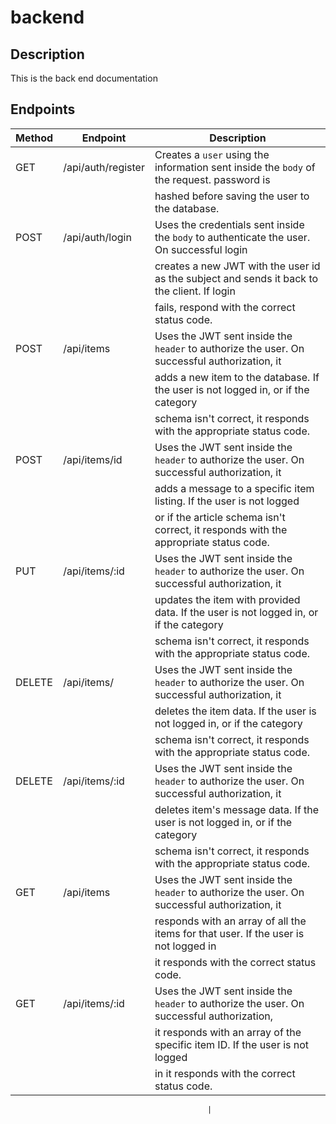 # backend


## Description

This is the back end documentation 

## Endpoints

| Method | Endpoint                      | Description                                                                                  |
| ------ | ----------------------------  | -------------------------------------------------------------------------------------------- |
| GET    | /api/auth/register            | Creates a `user` using the information sent inside the `body` of the request. password is    |
|        |                               | hashed before saving the user to the database.                                               |
| POST   | /api/auth/login               | Uses the credentials sent inside the `body` to authenticate the user. On successful login    |
|        |                               | creates a new JWT with the user id as the subject and sends it back to the client. If login  |
|        |                               | fails, respond with the correct status code.                                                 |
| POST   | /api/items                    | Uses the JWT sent inside the `header` to authorize the user. On successful authorization, it |
|        |                               | adds a new item to the database. If the user is not logged in, or if the category            |
|        |                               | schema isn't correct, it responds with the appropriate status code.                          |
| POST   | /api/items/id                 | Uses the JWT sent inside the `header` to authorize the user. On successful authorization, it |
|        |                               | adds a message to a specific item listing. If the user is not logged                         |
|        |                               | or if the article schema isn't correct, it responds with the appropriate status code.        |
| PUT    | /api/items/:id                | Uses the JWT sent inside the `header` to authorize the user. On successful authorization, it |
|        |                               | updates the item with provided data. If the user is not logged in, or if the category        |
|        |                               | schema isn't correct, it responds with the appropriate status code.                          |
| DELETE | /api/items/                   | Uses the JWT sent inside the `header` to authorize the user. On successful authorization, it |
|        |                               | deletes the item data. If the user is not logged in, or if the category                      |
|        |                               | schema isn't correct, it responds with the appropriate status code.                          |
| DELETE | /api/items/:id                | Uses the JWT sent inside the `header` to authorize the user. On successful authorization, it |
|        |                               | deletes item's message data. If the user is not logged in, or if the category                |
|        |                               | schema isn't correct, it responds with the appropriate status code.                          |
| GET    | /api/items                    | Uses the JWT sent inside the `header` to authorize the user. On successful authorization, it |
|        |                               | responds with an array of all the items for that user. If the user is not logged in          |
|        |                               | it responds with the correct status code.                                                    |
| GET    | /api/items/:id                | Uses the JWT sent inside the `header` to authorize the user. On successful authorization,    |
|        |                               | it responds with an array of the specific item ID. If the user is not logged                 |
|        |                               | in it responds with the correct status code.                                                 |

                                                |